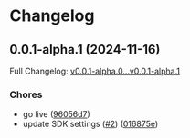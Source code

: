 # Changelog

## 0.0.1-alpha.1 (2024-11-16)

Full Changelog: [v0.0.1-alpha.0...v0.0.1-alpha.1](https://github.com/TralahM/paymaxis-nodejs/compare/v0.0.1-alpha.0...v0.0.1-alpha.1)

### Chores

* go live ([96056d7](https://github.com/TralahM/paymaxis-nodejs/commit/96056d7597bb34154fcbb44fa4da2d816fb9eb3b))
* update SDK settings ([#2](https://github.com/TralahM/paymaxis-nodejs/issues/2)) ([016875e](https://github.com/TralahM/paymaxis-nodejs/commit/016875eafd5053310a13697317ea40a86f1d30d3))

